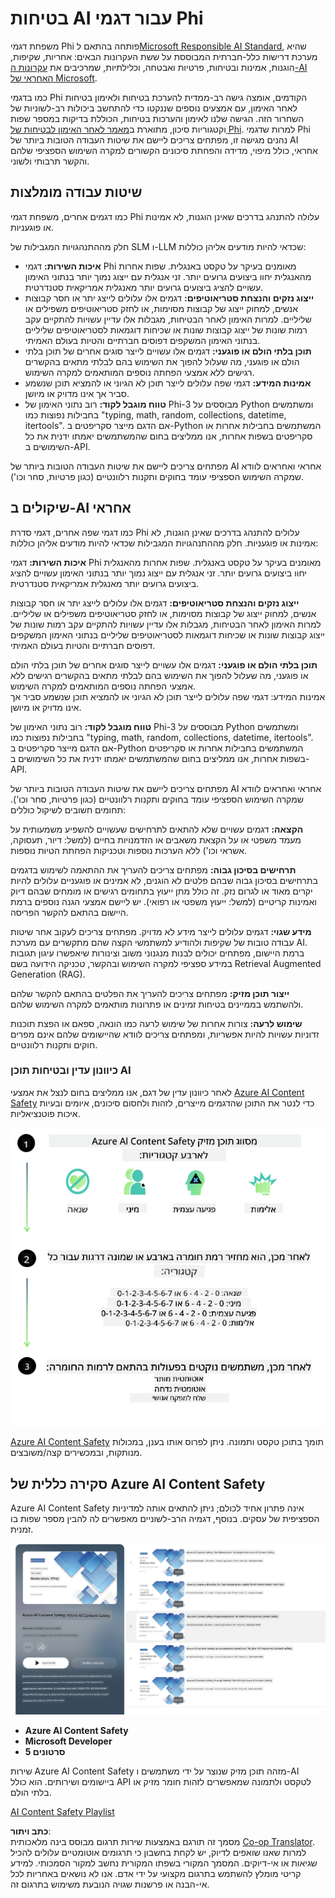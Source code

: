 <!--
CO_OP_TRANSLATOR_METADATA:
{
  "original_hash": "c8273672cc57df2be675407a1383aaf0",
  "translation_date": "2025-05-09T06:08:32+00:00",
  "source_file": "md/01.Introduction/01/01.AISafety.md",
  "language_code": "he"
}
-->
# בטיחות AI עבור דגמי Phi  
משפחת דגמי Phi פותחה בהתאם ל[Microsoft Responsible AI Standard](https://query.prod.cms.rt.microsoft.com/cms/api/am/binary/RE5cmFl), שהיא מערכת דרישות כלל-חברתית המבוססת על ששת העקרונות הבאים: אחריות, שקיפות, הוגנות, אמינות ובטיחות, פרטיות ואבטחה, וכלילתיות, שמרכיבים את [עקרונות ה-AI האחראי של Microsoft](https://www.microsoft.com/ai/responsible-ai).  

כמו בדגמי Phi הקודמים, אומצה גישה רב-ממדית להערכת בטיחות ולאימון בטיחות לאחר האימון, עם אמצעים נוספים שננקטו כדי להתחשב ביכולות רב-לשוניות של השחרור הזה. הגישה שלנו לאימון והערכות בטיחות, הכוללת בדיקות במספר שפות וקטגוריות סיכון, מתוארת ב[מאמר לאחר האימון לבטיחות של Phi](https://arxiv.org/abs/2407.13833). למרות שדגמי Phi נהנים מגישה זו, מפתחים צריכים ליישם את שיטות העבודה הטובות ביותר של AI אחראי, כולל מיפוי, מדידה והפחתת סיכונים הקשורים למקרה השימוש הספציפי שלהם והקשר תרבותי ולשוני.  

## שיטות עבודה מומלצות  

כמו דגמים אחרים, משפחת דגמי Phi עלולה להתנהג בדרכים שאינן הוגנות, לא אמינות או פוגעניות.  

חלק מההתנהגויות המגבילות של SLM ו-LLM שכדאי להיות מודעים אליהן כוללות:  

- **איכות השירות:** דגמי Phi מאומנים בעיקר על טקסט באנגלית. שפות אחרות מהאנגלית יחוו ביצועים גרועים יותר. זני אנגלית עם ייצוג נמוך יותר בנתוני האימון עשויים להציג ביצועים גרועים יותר מאנגלית אמריקאית סטנדרטית.  
- **ייצוג נזקים והנצחת סטריאוטיפים:** דגמים אלו עלולים לייצג יתר או חסר קבוצות אנשים, למחוק ייצוג של קבוצות מסוימות, או לחזק סטריאוטיפים משפילים או שליליים. למרות האימון לאחר הבטיחות, מגבלות אלו עדיין עשויות להתקיים עקב רמות שונות של ייצוג קבוצות שונות או שכיחות דוגמאות לסטריאוטיפים שליליים בנתוני האימון המשקפים דפוסים חברתיים והטיות בעולם האמיתי.  
- **תוכן בלתי הולם או פוגעני:** דגמים אלו עשויים לייצר סוגים אחרים של תוכן בלתי הולם או פוגעני, מה שעלול להפוך את השימוש בהם לבלתי מתאים בהקשרים רגישים ללא אמצעי הפחתה נוספים המותאמים למקרה השימוש.  
- **אמינות המידע:** דגמי שפה עלולים לייצר תוכן לא הגיוני או להמציא תוכן שנשמע סביר אך אינו מדויק או מיושן.  
- **טווח מוגבל לקוד:** רוב נתוני האימון של Phi-3 מבוססים על Python ומשתמשים בחבילות נפוצות כמו "typing, math, random, collections, datetime, itertools". אם הדגם מייצר סקריפטים ב-Python המשתמשים בחבילות אחרות או סקריפטים בשפות אחרות, אנו ממליצים בחום שהמשתמשים יאמתו ידנית את כל השימושים ב-API.  

מפתחים צריכים ליישם את שיטות העבודה הטובות ביותר של AI אחראי ואחראים לוודא שמקרה השימוש הספציפי עומד בחוקים ותקנות רלוונטיים (כגון פרטיות, סחר וכו').  

## שיקולים ב-AI אחראי  

כמו דגמי שפה אחרים, דגמי סדרת Phi עלולים להתנהג בדרכים שאינן הוגנות, לא אמינות או פוגעניות. חלק מההתנהגויות המגבילות שכדאי להיות מודעים אליהן כוללות:  

**איכות השירות:** דגמי Phi מאומנים בעיקר על טקסט באנגלית. שפות אחרות מהאנגלית יחוו ביצועים גרועים יותר. זני אנגלית עם ייצוג נמוך יותר בנתוני האימון עשויים להציג ביצועים גרועים יותר מאנגלית אמריקאית סטנדרטית.  

**ייצוג נזקים והנצחת סטריאוטיפים:** דגמים אלו עלולים לייצג יתר או חסר קבוצות אנשים, למחוק ייצוג של קבוצות מסוימות, או לחזק סטריאוטיפים משפילים או שליליים. למרות האימון לאחר הבטיחות, מגבלות אלו עדיין עשויות להתקיים עקב רמות שונות של ייצוג קבוצות שונות או שכיחות דוגמאות לסטריאוטיפים שליליים בנתוני האימון המשקפים דפוסים חברתיים והטיות בעולם האמיתי.  

**תוכן בלתי הולם או פוגעני:** דגמים אלו עשויים לייצר סוגים אחרים של תוכן בלתי הולם או פוגעני, מה שעלול להפוך את השימוש בהם לבלתי מתאים בהקשרים רגישים ללא אמצעי הפחתה נוספים המותאמים למקרה השימוש.  
אמינות המידע: דגמי שפה עלולים לייצר תוכן לא הגיוני או להמציא תוכן שנשמע סביר אך אינו מדויק או מיושן.  

**טווח מוגבל לקוד:** רוב נתוני האימון של Phi-3 מבוססים על Python ומשתמשים בחבילות נפוצות כמו "typing, math, random, collections, datetime, itertools". אם הדגם מייצר סקריפטים ב-Python המשתמשים בחבילות אחרות או סקריפטים בשפות אחרות, אנו ממליצים בחום שהמשתמשים יאמתו ידנית את כל השימושים ב-API.  

מפתחים צריכים ליישם את שיטות העבודה הטובות ביותר של AI אחראי ואחראים לוודא שמקרה השימוש הספציפי עומד בחוקים ותקנות רלוונטיים (כגון פרטיות, סחר וכו'). תחומים חשובים לשיקול כוללים:  

**הקצאה:** דגמים עשויים שלא להתאים לתרחישים שעשויים להשפיע משמעותית על מעמד משפטי או על הקצאת משאבים או הזדמנויות בחיים (למשל: דיור, תעסוקה, אשראי וכו') ללא הערכות נוספות וטכניקות הפחתת הטיות נוספות.  

**תרחישים בסיכון גבוה:** מפתחים צריכים להעריך את ההתאמה לשימוש בדגמים בתרחישים בסיכון גבוה שבהם פלטים לא הוגנים, לא אמינים או פוגעניים עלולים להיות יקרים מאוד או לגרום נזק. זה כולל מתן ייעוץ בתחומים רגישים או מומחים שבהם דיוק ואמינות קריטיים (למשל: ייעוץ משפטי או רפואי). יש ליישם אמצעי הגנה נוספים ברמת היישום בהתאם להקשר הפריסה.  

**מידע שגוי:** דגמים עלולים לייצר מידע לא מדויק. מפתחים צריכים לעקוב אחר שיטות עבודה טובות של שקיפות ולהודיע למשתמשי הקצה שהם מתקשרים עם מערכת AI. ברמת היישום, מפתחים יכולים לבנות מנגנוני משוב וצינורות שיאפשרו עיגון תגובות במידע ספציפי למקרה השימוש ובהקשר, טכניקה הידועה בשם Retrieval Augmented Generation (RAG).  

**ייצור תוכן מזיק:** מפתחים צריכים להעריך את הפלטים בהתאם להקשר שלהם ולהשתמש בממיינים בטיחות זמינים או פתרונות מותאמים למקרה השימוש שלהם.  

**שימוש לרעה:** צורות אחרות של שימוש לרעה כמו הונאה, ספאם או הפצת תוכנות זדוניות עשויות להיות אפשריות, ומפתחים צריכים לוודא שהיישומים שלהם אינם מפרים חוקים ותקנות רלוונטיים.  

### כיוונון עדין ובטיחות תוכן AI  

לאחר כיוונון עדין של דגם, אנו ממליצים בחום לנצל את אמצעי [Azure AI Content Safety](https://learn.microsoft.com/azure/ai-services/content-safety/overview) כדי לנטר את התוכן שהדגמים מייצרים, לזהות ולחסום סיכונים, איומים ובעיות איכות פוטנציאליות.  

![Phi3AISafety](../../../../../translated_images/01.phi3aisafety.b950fac78d0cda701abf8181b3cfdabf328f70d0d5c096d5ebf842a2db62615f.he.png)  

[Azure AI Content Safety](https://learn.microsoft.com/azure/ai-services/content-safety/overview) תומך בתוכן טקסט ותמונה. ניתן לפרוס אותו בענן, במכולות מנותקות, ובמכשירים קצה/משובצים.  

## סקירה כללית של Azure AI Content Safety  

Azure AI Content Safety אינה פתרון אחיד לכולם; ניתן להתאים אותה למדיניות הספציפית של עסקים. בנוסף, דגמיה הרב-לשוניים מאפשרים לה להבין מספר שפות בו זמנית.  

![AIContentSafety](../../../../../translated_images/01.AIcontentsafety.da9a83e9538e688418877be04138e05621b0ab1222565ac2761e28677a59fdb4.he.png)  

- **Azure AI Content Safety**  
- **Microsoft Developer**  
- **5 סרטונים**  

שירות Azure AI Content Safety מזהה תוכן מזיק שנוצר על ידי משתמשים ו-AI ביישומים ושירותים. הוא כולל API לטקסט ולתמונה שמאפשרים לזהות חומר מזיק או בלתי הולם.  

[AI Content Safety Playlist](https://www.youtube.com/playlist?list=PLlrxD0HtieHjaQ9bJjyp1T7FeCbmVcPkQ)

**כתב ויתור**:  
מסמך זה תורגם באמצעות שירות תרגום מבוסס בינה מלאכותית [Co-op Translator](https://github.com/Azure/co-op-translator). למרות שאנו שואפים לדיוק, יש לקחת בחשבון כי תרגומים אוטומטיים עלולים להכיל שגיאות או אי-דיוקים. המסמך המקורי בשפתו המקורית נחשב למקור הסמכותי. למידע קריטי מומלץ להשתמש בתרגום מקצועי על ידי אדם. אנו לא נושאים באחריות לכל אי-הבנה או פרשנות שגויה הנובעת משימוש בתרגום זה.